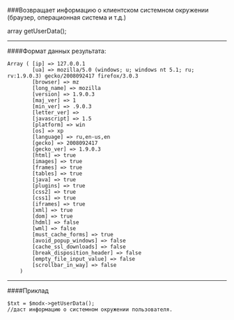 ###Возвращает информацию о клиентском системном окружении (браузер, операционная система и т.д.)

array getUserData();

***

####Формат данных результата:

	Array ( [ip] => 127.0.0.1 
			[ua] => mozilla/5.0 (windows; u; windows nt 5.1; ru; rv:1.9.0.3) gecko/2008092417 firefox/3.0.3 
			[browser] => mz 
			[long_name] => mozilla 
			[version] => 1.9.0.3 
			[maj_ver] => 1 
			[min_ver] => .9.0.3 
			[letter_ver] =>  
			[javascript] => 1.5 
			[platform] => win 
			[os] => xp 
			[language] => ru,en-us,en 
			[gecko] => 2008092417 
			[gecko_ver] => 1.9.0.3 
			[html] => true 
			[images] => true 
			[frames] => true 
			[tables] => true 
			[java] => true 
			[plugins] => true 
			[css2] => true 
			[css1] => true 
			[iframes] => true 
			[xml] => true 
			[dom] => true 
			[hdml] => false 
			[wml] => false 
			[must_cache_forms] => true 
			[avoid_popup_windows] => false 
			[cache_ssl_downloads] => false 
			[break_disposition_header] => false 
			[empty_file_input_value] => false 
			[scrollbar_in_way] => false 
		)

***

####Приклад

	$txt = $modx->getUserData();
	//даст информацию о системном окружении пользователя.